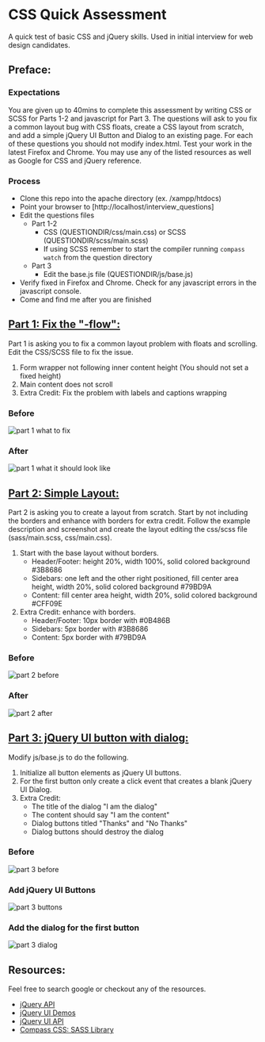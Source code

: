 CSS Quick Assessment
=============
A quick test of basic CSS and jQuery skills.  Used in initial interview for web design candidates.

Preface:
-------------------------------

### Expectations
You are given up to 40mins to complete this assessment by writing CSS or SCSS for Parts 1-2 and javascript for Part 3.  The questions will ask to you fix a common layout bug with CSS floats, create a CSS layout from scratch, and add a simple jQuery UI Button and Dialog to an existing page.  For each of these questions you should not modify index.html.  Test your work in the latest Firefox and Chrome.  You may use any of the listed resources as well as Google for CSS and jQuery reference.

### Process
- Clone this repo into the apache directory (ex. /xampp/htdocs)
- Point your browser to [http://localhost/interview_questions]
- Edit the questions files
    - Part 1-2
        - CSS (QUESTIONDIR/css/main.css) or SCSS (QUESTIONDIR/scss/main.scss)
        - If using SCSS remember to start the compiler running `compass watch` from the question directory
    - Part 3
        - Edit the base.js file (QUESTIONDIR/js/base.js)
- Verify fixed in Firefox and Chrome.  Check for any javascript errors in the javascript console.
- Come and find me after you are finished


[Part 1: Fix the "-flow":](http://localhost/interview_questions/1-fixlayout)
-------------------------------
Part 1 is asking you to fix a common layout problem with floats and scrolling.  Edit the CSS/SCSS file to fix the issue.

1. Form wrapper not following inner content height (You should not set a fixed height)
2. Main content does not scroll
3. Extra Credit: Fix the problem with labels and captions wrapping

### Before
![part 1 what to fix](https://raw.github.com/markyoung/interview_questions/master/readme-images/1-1.png)
### After
![part 1 what it should look like](https://raw.github.com/markyoung/interview_questions/master/readme-images/1-2.png)

[Part 2: Simple Layout:](http://localhost/interview_questions/2-simplelayout)
-------------------------------
Part 2 is asking you to create a layout from scratch.  Start by not including the borders and enhance with borders for extra credit.
Follow the example description and screenshot and create the layout editing the css/scss file (sass/main.scss, css/main.css).

1. Start with the base layout without borders.
    - Header/Footer: height 20%, width 100%, solid colored background #3B8686
    - Sidebars: one left and the other right positioned, fill center area height, width 20%, solid colored background #79BD9A
    - Content: fill center area height, width 20%, solid colored background #CFF09E
2. Extra Credit: enhance with borders.
    - Header/Footer: 10px border with #0B486B
    - Sidebars: 5px border with #3B8686
    - Content: 5px border with #79BD9A

### Before
![part 2 before](https://raw.github.com/markyoung/interview_questions/master/readme-images/2-1.png)
### After
![part 2 after](https://raw.github.com/markyoung/interview_questions/master/readme-images/2-2.png)

[Part 3: jQuery UI button with dialog:](http://localhost/interview_questions/3-jquerybuttondialog)
-------------------------------
Modify js/base.js to do the following.

1. Initialize all button elements as jQuery UI buttons.
2. For the first button only create a click event that creates a blank jQuery UI Dialog.
3. Extra Credit:
    - The title of the dialog "I am the dialog"
    - The content should say "I am the content"
    - Dialog buttons titled "Thanks" and "No Thanks"
    - Dialog buttons should destroy the dialog


### Before
![part 3 before](https://raw.github.com/markyoung/interview_questions/master/readme-images/3-1.png)
### Add jQuery UI Buttons
![part 3 buttons](https://raw.github.com/markyoung/interview_questions/master/readme-images/3-2.png)
### Add the dialog for the first button
![part 3 dialog](https://raw.github.com/markyoung/interview_questions/master/readme-images/3-3.png)


Resources:
-------------------------------
Feel free to search google or checkout any of the resources.
- [jQuery API](http://api.jquery.com/)
- [jQuery UI Demos](http://jqueryui.com/demos/)
- [jQuery UI API](http://api.jqueryui.com/)
- [Compass CSS: SASS Library](http://compass-style.org/reference/compass/)
